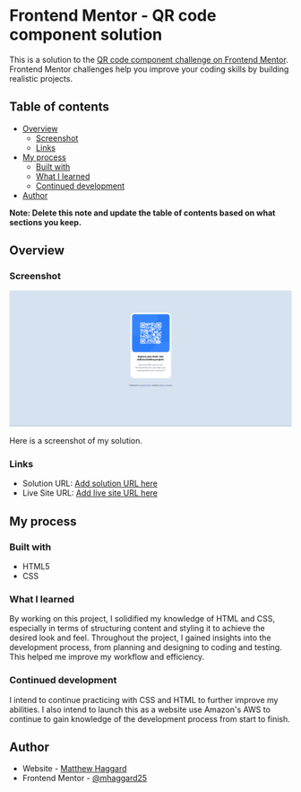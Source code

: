 # Frontend Mentor - QR code component solution

This is a solution to the [QR code component challenge on Frontend Mentor](https://www.frontendmentor.io/challenges/qr-code-component-iux_sIO_H). Frontend Mentor challenges help you improve your coding skills by building realistic projects. 

## Table of contents

- [Overview](#overview)
  - [Screenshot](#screenshot)
  - [Links](#links)
- [My process](#my-process)
  - [Built with](#built-with)
  - [What I learned](#what-i-learned)
  - [Continued development](#continued-development)
- [Author](#author)

**Note: Delete this note and update the table of contents based on what sections you keep.**

## Overview

### Screenshot

![](./images/screenshot.png)

Here is a screenshot of my solution.

### Links

- Solution URL: [Add solution URL here](https://your-solution-url.com)
- Live Site URL: [Add live site URL here](https://your-live-site-url.com)

## My process

### Built with

- HTML5 
- CSS

### What I learned

By working on this project, I solidified my knowledge of HTML and CSS, especially in terms of structuring content and styling it to achieve the desired look and feel. Throughout the project, I gained insights into the development process, from planning and designing to coding and testing. This helped me improve my workflow and efficiency.

### Continued development

I intend to continue practicing with CSS and HTML to further improve my abilities. I also intend to launch this as a website use Amazon's AWS to continue to gain knowledge of the development process from start to finish. 

## Author

- Website - [Matthew Haggard](https://mhaggard25.github.io/front-end-mentor-qr-code-solution/)
- Frontend Mentor - [@mhaggard25](https://www.frontendmentor.io/profile/yourusername)
